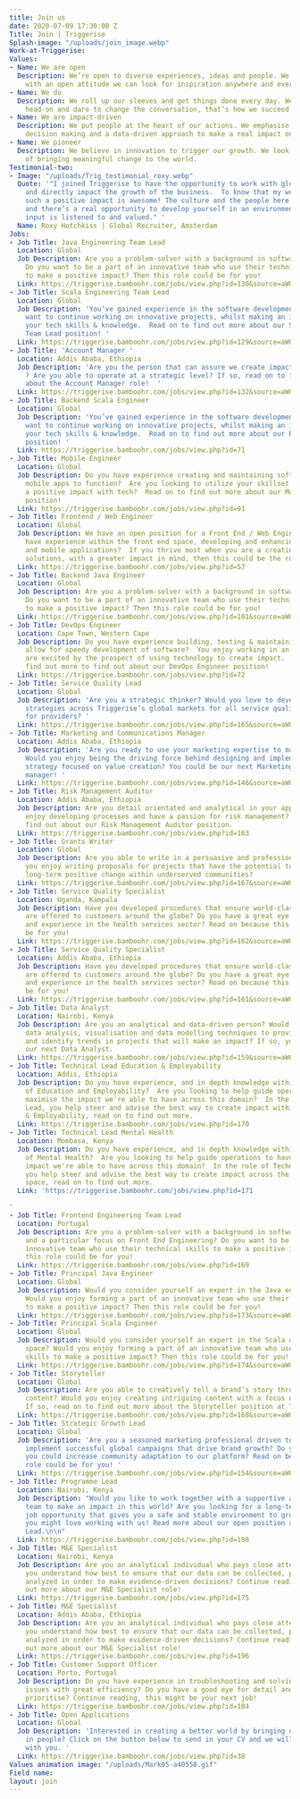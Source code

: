```yaml
---
title: Join us
date: 2020-07-09 17:30:00 Z
Title: Join | Triggerise
Splash-image: "/uploads/join_image.webp"
Work-at-Triggerise: 
Values:
- Name: We are open
  Description: We’re open to diverse experiences, ideas and people. We believe that
    with an open attitude we can look for inspiration anywhere and everywhere.
- Name: We do
  Description: We roll up our sleeves and get things done every day. We tackle challenges
    head-on and dare to change the conversation, that’s how we succeed.
- Name: We are impact-driven
  Description: We put people at the heart of our actions. We emphasise evidence-based
    decision making and a data-driven approach to make a real impact on the ground.
- Name: We pioneer
  Description: We believe in innovation to trigger our growth. We look for new possibilities
    of bringing meaningful change to the world.
Testimonial-two:
- Image: "/uploads/Trig_testimonial_roxy.webp"
  Quote: '"I joined Triggerise to have the opportunity to work with global colleagues,
    and directly impact the growth of the business.  To know that my work is creating
    such a positive impact is awesome! The culture and the people here are great,
    and there’s a real opportunity to develop yourself in an environment where your
    input is listened to and valued." '
  Name: Roxy Hotchkiss | Global Recruiter, Amsterdam
Jobs:
- Job Title: Java Engineering Team Lead
  Location: Global
  Job Description: Are you a problem-solver with a background in software development?
    Do you want to be a part of an innovative team who use their technical skills
    to make a positive impact? Then this role could be for you!
  Link: https://triggerise.bamboohr.com/jobs/view.php?id=130&source=aWQ9MjM%3D
- Job Title: Scala Engineering Team Lead
  Location: Global
  Job Description: 'You’ve gained experience in the software development space, and
    want to continue working on innovative projects, whilst making an impact with
    your tech skills & knowledge.  Read on to find out more about our Scala Engineering
    Team Lead position! '
  Link: https://triggerise.bamboohr.com/jobs/view.php?id=129&source=aWQ9MjM%3D
- Job Title: 'Account Manager '
  Location: Addis Ababa, Ethiopia
  Job Description: 'Are you the person that can assure we create impact in Ethiopia
    ? Are you able to operate at a strategic level? If so, read on to find out more
    about the Account Manager role!  '
  Link: https://triggerise.bamboohr.com/jobs/view.php?id=132&source=aWQ9MjM%3D
- Job Title: Backend Scala Engineer
  Location: Global
  Job Description: 'You’ve gained experience in the software development space, and
    want to continue working on innovative projects, whilst making an impact with
    your tech skills & knowledge.  Read on to find out more about our Backend Engineer
    position! '
  Link: https://triggerise.bamboohr.com/jobs/view.php?id=71
- Job Title: Mobile Engineer
  Location: Global
  Job Description: Do you have experience creating and maintaining software that enables
    mobile apps to function?  Are you looking to utilize your skillset whilst having
    a positive impact with tech?  Read on to find out more about our Mobile Developer
    position!
  Link: https://triggerise.bamboohr.com/jobs/view.php?id=91
- Job Title: Frontend / Web Engineer
  Location: Global
  Job Description: We have an open position for a Front End / Web Engineer! Do you
    have experience within the front end space, developing and enhancing websites
    and mobile applications?  If you thrive most when you are a creating user-friendly
    solutions, with a greater impact in mind, then this could be the role for you!
  Link: https://triggerise.bamboohr.com/jobs/view.php?id=57
- Job Title: Backend Java Engineer
  Location: Global
  Job Description: Are you a problem-solver with a background in software development?
    Do you want to be a part of an innovative team who use their technical skills
    to make a positive impact? Then this role could be for you!
  Link: https://triggerise.bamboohr.com/jobs/view.php?id=101&source=aWQ9MjM%3D
- Job Title: DevOps Engineer
  Location: Cape Town, Western Cape
  Job Description: Do you have experience building, testing & maintaining tools that
    allow for speedy development of software?  You enjoy working in an Agile way and
    are excited by the prospect of using technology to create impact.  Read on to
    find out more to find out about our DevOps Engineer position!
  Link: https://triggerise.bamboohr.com/jobs/view.php?id=72
- Job Title: Service Quality Lead
  Location: Global
  Job Description: 'Are you a strategic thinker? Would you love to develop and execute
    strategies across Triggerise’s global markets for all service quality assurance
    for providers? '
  Link: https://triggerise.bamboohr.com/jobs/view.php?id=165&source=aWQ9MjM%3D
- Job Title: Marketing and Communications Manager
  Location: Addis Ababa, Ethiopia
  Job Description: 'Are you ready to use your marketing expertise to make an impact?
    Would you enjoy being the driving force behind designing and implementing a marketing
    strategy focused on value creation? You could be our next Marketing and Communications
    manager! '
  Link: https://triggerise.bamboohr.com/jobs/view.php?id=146&source=aWQ9MjM%3D
- Job Title: Risk Management Auditor
  Location: Addis Ababa, Ethiopia
  Job Description: Are you detail orientated and analytical in your approach? Do you
    enjoy developing processes and have a passion for risk management? Read more to
    find out about our Risk Management Auditor position.
  Link: https://triggerise.bamboohr.com/jobs/view.php?id=163
- Job Title: Grants Writer
  Location: Global
  Job Description: Are you able to write in a persuasive and professional way? Would
    you enjoy writing proposals for projects that have the potential to bring about
    long-term positive change within underserved communities?
  Link: https://triggerise.bamboohr.com/jobs/view.php?id=167&source=aWQ9MjM%3D
- Job Title: Service Quality Specialist
  Location: Uganda, Kampala
  Job Description: Have you developed procedures that ensure world-class services
    are offered to customers around the globe? Do you have a great eye for detail
    and experience in the health services sector? Read on because this role could
    be for you!
  Link: https://triggerise.bamboohr.com/jobs/view.php?id=162&source=aWQ9MjM%3D
- Job Title: Service Quality Specialist
  Location: Addis Ababa, Ethiopia
  Job Description: Have you developed procedures that ensure world-class services
    are offered to customers around the globe? Do you have a great eye for detail
    and experience in the health services sector? Read on because this role could
    be for you!
  Link: https://triggerise.bamboohr.com/jobs/view.php?id=161&source=aWQ9MjM%3D
- Job Title: Data Analyst
  Location: Nairobi, Kenya
  Job Description: Are you an analytical and data-driven person? Would you enjoy using
    data analysis, visualisation and data modelling techniques to provide insights
    and identify trends in projects that will make an impact? If so, you could be
    our next Data Analyst.
  Link: https://triggerise.bamboohr.com/jobs/view.php?id=159&source=aWQ9MjM%3D
- Job Title: Technical Lead Education & Employability
  Location: Addis, Ethiopia
  Job Description: Do you have experience, and in depth knowledge within the field
    of Education and Employability?  Are you looking to help guide operations to have
    maximise the impact we're able to have across this domain?  In the role of Technical
    Lead, you help steer and advise the best way to create impact within Education
    & Employability, read on to find out more.
  Link: https://triggerise.bamboohr.com/jobs/view.php?id=170
- Job Title: Technical Lead Mental Health
  Location: Mombasa, Kenya
  Job Description: Do you have experience, and in depth knowledge within the field
    of Mental Health?  Are you looking to help guide operations to have maximise the
    impact we're able to have across this domain?  In the role of Technical Lead,
    you help steer and advise the best way to create impact across the Mental Health
    space, read on to find out more.
  Link: 'https://triggerise.bamboohr.com/jobs/view.php?id=171

'
- Job Title: Frontend Engineering Team Lead
  Location: Portugal
  Job Description: Are you a problem-solver with a background in software development
    and a particular focus on Front End Engineering? Do you want to be a part of an
    innovative team who use their technical skills to make a positive impact? Then
    this role could be for you!
  Link: https://triggerise.bamboohr.com/jobs/view.php?id=169
- Job Title: Principal Java Engineer
  Location: Global
  Job Description: Would you consider yourself an expert in the Java engineering space?
    Would you enjoy forming a part of an innovative team who use their technical skills
    to make a positive impact? Then this role could be for you!
  Link: https://triggerise.bamboohr.com/jobs/view.php?id=173&source=aWQ9MjM%3D
- Job Title: Principal Scala Engineer
  Location: Global
  Job Description: Would you consider yourself an expert in the Scala engineering
    space? Would you enjoy forming a part of an innovative team who use their technical
    skills to make a positive impact? Then this role could be for you!
  Link: https://triggerise.bamboohr.com/jobs/view.php?id=174&source=aWQ9MjM%3D
- Job Title: Storyteller
  Location: Global
  Job Description: Are you able to creatively tell a brand’s story through written
    content? Would you enjoy creating intriguing content with a focus on impact creation?
    If so, read on to find out more about the Storyteller position at Triggerise!
  Link: https://triggerise.bamboohr.com/jobs/view.php?id=168&source=aWQ9MjM%3D
- Job Title: Strategic Growth Lead
  Location: Global
  Job Description: 'Are you a seasoned marketing professional driven to design and
    implement successful global campaigns that drive brand growth? Do you feel that
    you could increase community adaptation to our platform? Read on because this
    role could be for you! '
  Link: https://triggerise.bamboohr.com/jobs/view.php?id=154&source=aWQ9MjM%3D
- Job Title: Programme Lead
  Location: Nairobi, Kenya
  Job Description: "Would you like to work together with a supportive and young-spirited
    team to make an impact in this world? Are you looking for a long-term secured
    job opportunity that gives you a safe and stable environment to grow in? Then
    you might love working with us! Read more about our open position as Programme
    Lead.\n\n"
  Link: https://triggerise.bamboohr.com/jobs/view.php?id=198
- Job Title: M&E Specialist
  Location: Nairobi, Kenya
  Job Description: Are you an analytical individual who pays close attention to detail?  Do
    you understand how best to ensure that our data can be collected, processed &
    analyzed in order to make evidence-driven decisions? Continue reading to find
    out more about our M&E Specialist role!
  Link: https://triggerise.bamboohr.com/jobs/view.php?id=175
- Job Title: M&E Specialist
  Location: Addis Ababa, Ethiopia
  Job Description: Are you an analytical individual who pays close attention to detail?  Do
    you understand how best to ensure that our data can be collected, processed &
    analyzed in order to make evidence-driven decisions? Continue reading to find
    out more about our M&E Specialist role!
  Link: https://triggerise.bamboohr.com/jobs/view.php?id=196
- Job Title: Customer Support Officer
  Location: Porto, Portugal
  Job Description: Do you have experience in troubleshooting and solving urgent technical
    issues with great efficiency? Do you have a good eye for detail and know how to
    prioritise? Continue reading, this might be your next job!
  Link: https://triggerise.bamboohr.com/jobs/view.php?id=104
- Job Title: Open Applications
  Location: Global
  Job Description: 'Interested in creating a better world by bringing out the best
    in people? Click on the button below to send in your CV and we will get in touch
    with you. '
  Link: https://triggerise.bamboohr.com/jobs/view.php?id=38
Values animation image: "/uploads/Mark05-a40558.gif"
Field name: 
layout: join
---
```


